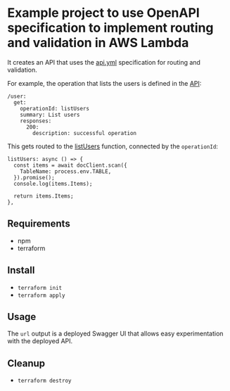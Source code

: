 # Example project to use OpenAPI specification to implement routing and validation in AWS Lambda

It creates an API that uses the [api.yml](src/api.yml) specification for routing and validation.

For example, the operation that lists the users is defined in the [API](src/api.yml#L12):

```
/user:
  get:
    operationId: listUsers
    summary: List users
    responses:
      200:
        description: successful operation
```

This gets routed to the [listUsers](src/index.js#L7) function, connected by the ```operationId```:

```
listUsers: async () => {
  const items = await docClient.scan({
    TableName: process.env.TABLE,
  }).promise();
  console.log(items.Items);

  return items.Items;
},
```

## Requirements

* npm
* terraform

## Install

* ```terraform init```
* ```terraform apply```

## Usage

The ```url``` output is a deployed Swagger UI that allows easy experimentation with the deployed API.

## Cleanup

* ```terraform destroy```
